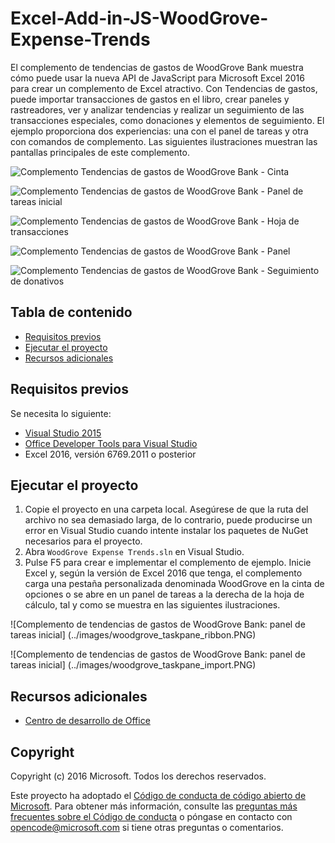 ﻿# <a name="excel-add-in-js-woodgrove-expense-trends"></a>Excel-Add-in-JS-WoodGrove-Expense-Trends

El complemento de tendencias de gastos de WoodGrove Bank muestra cómo puede usar la nueva API de JavaScript para Microsoft Excel 2016 para crear un complemento de Excel atractivo. Con Tendencias de gastos, puede importar transacciones de gastos en el libro, crear paneles y rastreadores, ver y analizar tendencias y realizar un seguimiento de las transacciones especiales, como donaciones y elementos de seguimiento. El ejemplo proporciona dos experiencias: una con el panel de tareas y otra con comandos de complemento. Las siguientes ilustraciones muestran las pantallas principales de este complemento.

![Complemento Tendencias de gastos de WoodGrove Bank - Cinta](../images/woodgrove_taskpane_ribbon.PNG)

![Complemento Tendencias de gastos de WoodGrove Bank - Panel de tareas inicial](../images/woodgrove_taskpane_import.PNG)

![Complemento Tendencias de gastos de WoodGrove Bank - Hoja de transacciones](../images/woodgrove_taskpane_data.PNG)

![Complemento Tendencias de gastos de WoodGrove Bank - Panel](../images/woodgrove_taskpane_dashboard.PNG)

![Complemento Tendencias de gastos de WoodGrove Bank - Seguimiento de donativos](../images/woodgrove_taskpane_donations.PNG)

## <a name="table-of-contents"></a>Tabla de contenido

- [Requisitos previos](#prerequisites)
- [Ejecutar el proyecto](#run-the-project)
- [Recursos adicionales](#additional-resources)

## <a name="prerequisites"></a>Requisitos previos

Se necesita lo siguiente:

- [Visual Studio 2015](https://www.visualstudio.com/downloads/download-visual-studio-vs.aspx)
- [Office Developer Tools para Visual Studio](https://www.visualstudio.com/en-us/features/office-tools-vs.aspx)
- Excel 2016, versión 6769.2011 o posterior

## <a name="run-the-project"></a>Ejecutar el proyecto

1. Copie el proyecto en una carpeta local. Asegúrese de que la ruta del archivo no sea demasiado larga, de lo contrario, puede producirse un error en Visual Studio cuando intente instalar los paquetes de NuGet necesarios para el proyecto.
2. Abra `WoodGrove Expense Trends.sln` en Visual Studio.
3. Pulse F5 para crear e implementar el complemento de ejemplo. Inicie Excel y, según la versión de Excel 2016 que tenga, el complemento carga una pestaña personalizada denominada WoodGrove en la cinta de opciones o se abre en un panel de tareas a la derecha de la hoja de cálculo, tal y como se muestra en las siguientes ilustraciones.

![Complemento de tendencias de gastos de WoodGrove Bank: panel de tareas inicial] (../images/woodgrove_taskpane_ribbon.PNG)

![Complemento de tendencias de gastos de WoodGrove Bank: panel de tareas inicial] (../images/woodgrove_taskpane_import.PNG)

## <a name="additional-resources"></a>Recursos adicionales

- [Centro de desarrollo de Office](http://dev.office.com/)

## <a name="copyright"></a>Copyright

Copyright (c) 2016 Microsoft. Todos los derechos reservados.

Este proyecto ha adoptado el [Código de conducta de código abierto de Microsoft](https://opensource.microsoft.com/codeofconduct/). Para obtener más información, consulte las [preguntas más frecuentes sobre el Código de conducta](https://opensource.microsoft.com/codeofconduct/faq/) o póngase en contacto con [opencode@microsoft.com](mailto:opencode@microsoft.com) si tiene otras preguntas o comentarios.

